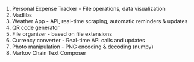 

1. Personal Expense Tracker - File operations, data visualization
2. Madlibs
3. Weather App - API, real-time scraping, automatic reminders \& updates
4. QR code generator
5. File organizer - based on file extensions
6. Currency converter - Real-time API calls and updates
7. Photo manipulation - PNG encoding \& decoding (numpy)
8. Markov Chain Text Composer
